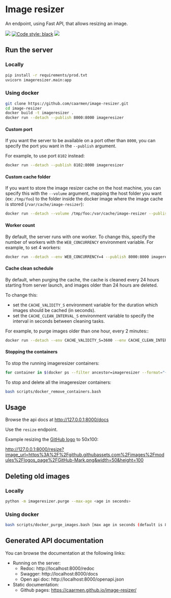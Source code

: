 # Image resizer

An endpoint, using Fast API, that allows resizing an image.

[<img src="https://img.shields.io/badge/license-MIT-lightgrey.svg?maxAge=2592000">](https://github.com/caarmen/image-resizer/blob/main/LICENSE.txt)
[![Code style: black](https://img.shields.io/badge/code%20style-black-000000.svg)](https://github.com/psf/black)
[<img src="https://github.com/caarmen/image-resizer/actions/workflows/tests.yml/badge.svg">](https://github.com/caarmen/image-resizer/actions?query=workflow%3A%22Run+tests%22++)

## Run the server

### Locally

```bash
pip install -r requirements/prod.txt
uvicorn imageresizer.main:app
```

### Using docker

```bash
git clone https://github.com/caarmen/image-resizer.git
cd image-resizer
docker build -t imageresizer .
docker run --detach --publish 8000:8000 imageresizer
```

#### Custom port

If you want the server to be available on a port other than `8000`,
you can specify the port you want in the `--publish` argument.

For example, to use port `8102` instead:

```bash
docker run --detach --publish 8102:8000 imageresizer
```

#### Custom cache folder

If you want to store the image resizer cache on the host machine,
you can specify this with the `--volume` argument, mapping the host folder you want (ex: `/tmp/foo`)
to the folder inside the docker image where the image cache is stored (`/var/cache/image-resizer`):

```bash
docker run --detach --volume /tmp/foo:/var/cache/image-resizer --publish 8000:8000 imageresizer
```

#### Worker count

By default, the server runs with one worker. To change this, specify the number of workers with the
`WEB_CONCURRENCY` environment variable. For example, to set 4 workers:

```bash
docker run --detach --env WEB_CONCURRENCY=4 --publish 8000:8000 imageresizer
```

#### Cache clean schedule

By default, when purging the cache, the cache is cleaned every 24 hours starting from server launch, and images
older than 24 hours are deleted.

To change this:

* set the `CACHE_VALIDITY_S` environment variable for the duration which images should be cached (in seconds).
* set the `CACHE_CLEAN_INTERVAL_S` environment variable to specify the interval in seconds between cleaning tasks.

For example, to purge images older than one hour, every 2 minutes::

```bash
docker run --detach --env CACHE_VALIDITY_S=3600 --env CACHE_CLEAN_INTERVAL_S=120 --publish 8000:8000 imageresizer
```

#### Stopping the containers

To stop the running imageresizer containers:

```bash
for container in $(docker ps --filter ancestor=imageresizer --format="{{.ID}}"); do docker stop $container; done
```

To stop and delete all the imageresizer containers:

```bash
bash scripts/docker_remove_containers.bash
```

## Usage

Browse the api docs at http://127.0.0.1:8000/docs

Use the `resize` endpoint.

Example resizing the [GitHub logo](https://github.githubassets.com/images/modules/logos_page/GitHub-Mark.png) to 50x100:

http://127.0.0.1:8000/resize?image_url=https%3A%2F%2Fgithub.githubassets.com%2Fimages%2Fmodules%2Flogos_page%2FGitHub-Mark.png&width=50&height=100

## Deleting old images

### Locally

```bash
python -m imageresizer.purge --max-age <age in seconds>
```

### Using docker

```bash
bash scripts/docker_purge_images.bash [max age in seconds (default is 86400)]
```

## Generated API documentation

You can browse the documentation at the following links:

* Running on the server:
    - Redoc: http://localhost:8000/redoc
    - Swagger: http://localhost:8000/docs
    - Open api doc: http://localhost:8000/openapi.json
* Static documentation:
    - Github pages: https://caarmen.github.io/image-resizer/
